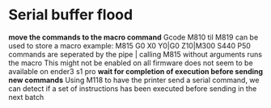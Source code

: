 # Serial buffer flood
**move the commands to the macro command**
Gcode M810 til M819 can be used to store a macro example: M815 G0 X0 Y0|G0 Z10|M300 S440 P50
commands are seperated by the pipe | 
calling M815 without arguments runs the macro
This might not be enabled on all firmware does not seem to be available on ender3 s1 pro
**wait for completion of execution before sending new commands**
Using M118 to have the printer send a serial command, we can detect if a set of instructions has been executed before sending in the next batch